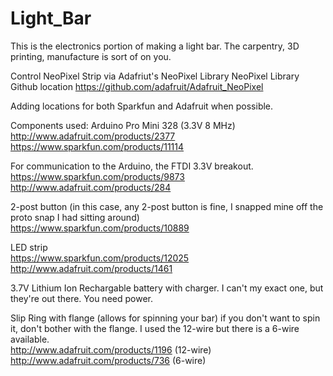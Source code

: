 # Light_Bar
This is the electronics portion of making a light bar. The carpentry, 3D printing, manufacture is sort of on you.

Control NeoPixel Strip via Adafriut's NeoPixel Library
NeoPixel Library Github location https://github.com/adafruit/Adafruit_NeoPixel

Adding locations for both Sparkfun and Adafruit when possible.

Components used:
Arduino Pro Mini 328 (3.3V 8 MHz)<br/>
http://www.adafruit.com/products/2377 <br/>
https://www.sparkfun.com/products/11114

For communication to the Arduino, the FTDI 3.3V breakout.<br/>
https://www.sparkfun.com/products/9873 <br/>
http://www.adafruit.com/products/284

2-post button (in this case, any 2-post button is fine, I snapped mine off the proto snap I had sitting around)<br/>
https://www.sparkfun.com/products/10889

LED strip<br/>
https://www.sparkfun.com/products/12025 <br/>
http://www.adafruit.com/products/1461

3.7V Lithium Ion Rechargable battery with charger. I can't my exact one, but they're out there. You need power.

Slip Ring with flange (allows for spinning your bar) if you don't want to spin it, don't bother with the flange.
I used the 12-wire but there is a 6-wire available.<br/>
http://www.adafruit.com/products/1196 (12-wire) <br/>
http://www.adafruit.com/products/736 (6-wire)
